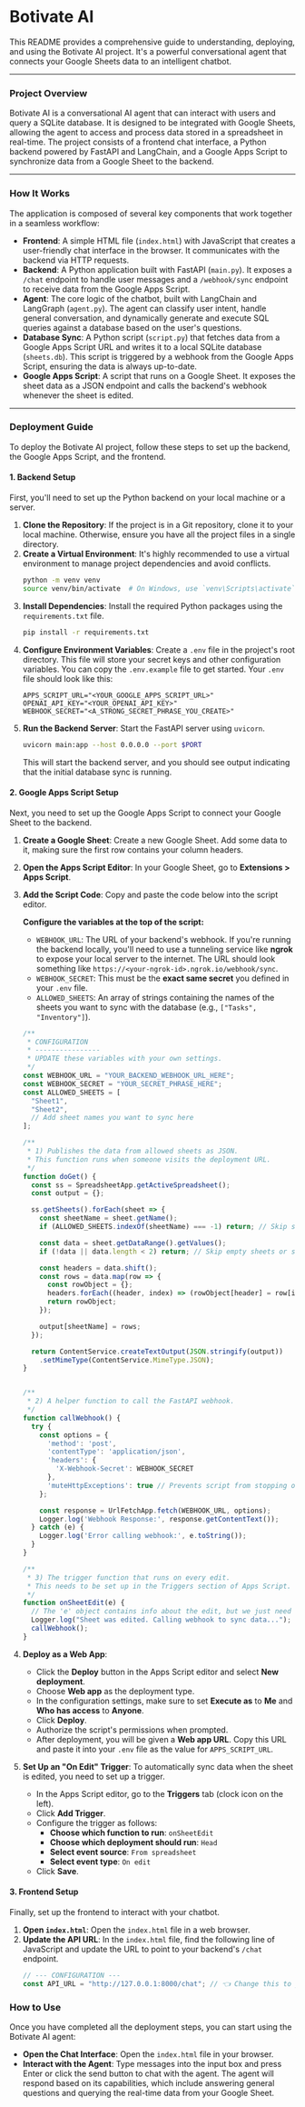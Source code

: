 # Botivate AI

This README provides a comprehensive guide to understanding, deploying, and using the Botivate AI project. It's a powerful conversational agent that connects your Google Sheets data to an intelligent chatbot.



***

### **Project Overview**

Botivate AI is a conversational AI agent that can interact with users and query a SQLite database. It is designed to be integrated with Google Sheets, allowing the agent to access and process data stored in a spreadsheet in real-time. The project consists of a frontend chat interface, a Python backend powered by FastAPI and LangChain, and a Google Apps Script to synchronize data from a Google Sheet to the backend.

***

### **How It Works**

The application is composed of several key components that work together in a seamless workflow:

* **Frontend**: A simple HTML file (`index.html`) with JavaScript that creates a user-friendly chat interface in the browser. It communicates with the backend via HTTP requests.
* **Backend**: A Python application built with FastAPI (`main.py`). It exposes a `/chat` endpoint to handle user messages and a `/webhook/sync` endpoint to receive data from the Google Apps Script.
* **Agent**: The core logic of the chatbot, built with LangChain and LangGraph (`agent.py`). The agent can classify user intent, handle general conversation, and dynamically generate and execute SQL queries against a database based on the user's questions.
* **Database Sync**: A Python script (`script.py`) that fetches data from a Google Apps Script URL and writes it to a local SQLite database (`sheets.db`). This script is triggered by a webhook from the Google Apps Script, ensuring the data is always up-to-date.
* **Google Apps Script**: A script that runs on a Google Sheet. It exposes the sheet data as a JSON endpoint and calls the backend's webhook whenever the sheet is edited.



***

### **Deployment Guide**

To deploy the Botivate AI project, follow these steps to set up the backend, the Google Apps Script, and the frontend.

#### **1. Backend Setup**

First, you'll need to set up the Python backend on your local machine or a server.

1.  **Clone the Repository**: If the project is in a Git repository, clone it to your local machine. Otherwise, ensure you have all the project files in a single directory.
2.  **Create a Virtual Environment**: It's highly recommended to use a virtual environment to manage project dependencies and avoid conflicts.
    ```bash
    python -m venv venv
    source venv/bin/activate  # On Windows, use `venv\Scripts\activate`
    ```
3.  **Install Dependencies**: Install the required Python packages using the `requirements.txt` file.
    ```bash
    pip install -r requirements.txt
    ```
4.  **Configure Environment Variables**: Create a `.env` file in the project's root directory. This file will store your secret keys and other configuration variables. You can copy the `.env.example` file to get started. Your `.env` file should look like this:
    ```env
    APPS_SCRIPT_URL="<YOUR_GOOGLE_APPS_SCRIPT_URL>"
    OPENAI_API_KEY="<YOUR_OPENAI_API_KEY>"
    WEBHOOK_SECRET="<A_STRONG_SECRET_PHRASE_YOU_CREATE>"
    ```
5.  **Run the Backend Server**: Start the FastAPI server using `uvicorn`.
    ```bash
    uvicorn main:app --host 0.0.0.0 --port $PORT
    ```
    This will start the backend server, and you should see output indicating that the initial database sync is running.

#### **2. Google Apps Script Setup**

Next, you need to set up the Google Apps Script to connect your Google Sheet to the backend.

1.  **Create a Google Sheet**: Create a new Google Sheet. Add some data to it, making sure the first row contains your column headers.
2.  **Open the Apps Script Editor**: In your Google Sheet, go to **Extensions > Apps Script**.
3.  **Add the Script Code**: Copy and paste the code below into the script editor.

    **Configure the variables at the top of the script:**
    * `WEBHOOK_URL`: The URL of your backend's webhook. If you're running the backend locally, you'll need to use a tunneling service like **ngrok** to expose your local server to the internet. The URL should look something like `https://<your-ngrok-id>.ngrok.io/webhook/sync`.
    * `WEBHOOK_SECRET`: This must be the **exact same secret** you defined in your `.env` file.
    * `ALLOWED_SHEETS`: An array of strings containing the names of the sheets you want to sync with the database (e.g., `["Tasks", "Inventory"]`).

    ```javascript
    /**
     * CONFIGURATION
     * ----------------
     * UPDATE these variables with your own settings.
     */
    const WEBHOOK_URL = "YOUR_BACKEND_WEBHOOK_URL_HERE"; 
    const WEBHOOK_SECRET = "YOUR_SECRET_PHRASE_HERE";
    const ALLOWED_SHEETS = [
      "Sheet1",
      "Sheet2",
      // Add sheet names you want to sync here
    ];
    
    /**
     * 1) Publishes the data from allowed sheets as JSON.
     * This function runs when someone visits the deployment URL.
     */
    function doGet() {
      const ss = SpreadsheetApp.getActiveSpreadsheet();
      const output = {};
    
      ss.getSheets().forEach(sheet => {
        const sheetName = sheet.getName();
        if (ALLOWED_SHEETS.indexOf(sheetName) === -1) return; // Skip sheets not in the allowed list
    
        const data = sheet.getDataRange().getValues();
        if (!data || data.length < 2) return; // Skip empty sheets or sheets with only headers
    
        const headers = data.shift();
        const rows = data.map(row => {
          const rowObject = {};
          headers.forEach((header, index) => (rowObject[header] = row[index]));
          return rowObject;
        });
    
        output[sheetName] = rows;
      });
    
      return ContentService.createTextOutput(JSON.stringify(output))
        .setMimeType(ContentService.MimeType.JSON);
    }
    
    
    /**
     * 2) A helper function to call the FastAPI webhook.
     */
    function callWebhook() {
      try {
        const options = {
          'method': 'post',
          'contentType': 'application/json',
          'headers': {
            'X-Webhook-Secret': WEBHOOK_SECRET
          },
          'muteHttpExceptions': true // Prevents script from stopping on HTTP errors
        };
    
        const response = UrlFetchApp.fetch(WEBHOOK_URL, options);
        Logger.log('Webhook Response:', response.getContentText());
      } catch (e) {
        Logger.log('Error calling webhook:', e.toString());
      }
    }
    
    /**
     * 3) The trigger function that runs on every edit.
     * This needs to be set up in the Triggers section of Apps Script.
     */
    function onSheetEdit(e) {
      // The 'e' object contains info about the edit, but we just need to know an edit occurred.
      Logger.log("Sheet was edited. Calling webhook to sync data...");
      callWebhook();
    }
    ```

4.  **Deploy as a Web App**:
    * Click the **Deploy** button in the Apps Script editor and select **New deployment**.
    * Choose **Web app** as the deployment type.
    * In the configuration settings, make sure to set **Execute as** to **Me** and **Who has access** to **Anyone**.
    * Click **Deploy**.
    * Authorize the script's permissions when prompted.
    * After deployment, you will be given a **Web app URL**. Copy this URL and paste it into your `.env` file as the value for `APPS_SCRIPT_URL`.

5.  **Set Up an "On Edit" Trigger**: To automatically sync data when the sheet is edited, you need to set up a trigger.
    * In the Apps Script editor, go to the **Triggers** tab (clock icon on the left).
    * Click **Add Trigger**.
    * Configure the trigger as follows:
        * **Choose which function to run**: `onSheetEdit`
        * **Choose which deployment should run**: `Head`
        * **Select event source**: `From spreadsheet`
        * **Select event type**: `On edit`
    * Click **Save**.

#### **3. Frontend Setup**

Finally, set up the frontend to interact with your chatbot.

1.  **Open `index.html`**: Open the `index.html` file in a web browser.
2.  **Update the API URL**: In the `index.html` file, find the following line of JavaScript and update the URL to point to your backend's `/chat` endpoint.
    ```javascript
    // --- CONFIGURATION ---
    const API_URL = "http://127.0.0.1:8000/chat"; // 👈 Change this to your backend URL
    ```

### **How to Use**

Once you have completed all the deployment steps, you can start using the Botivate AI agent:

* **Open the Chat Interface**: Open the `index.html` file in your browser.
* **Interact with the Agent**: Type messages into the input box and press Enter or click the send button to chat with the agent. The agent will respond based on its capabilities, which include answering general questions and querying the real-time data from your Google Sheet.

